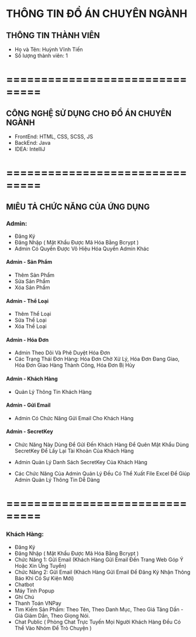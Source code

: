 # THÔNG TIN ĐỒ ÁN CHUYÊN NGÀNH
## THÔNG TIN THÀNH VIÊN
* Họ và Tên: Huỳnh Vĩnh Tiến 
* Số lượng thành viên: 1
# ===============================
## CÔNG NGHỆ SỬ DỤNG CHO ĐỒ ÁN CHUYÊN NGÀNH
* FrontEnd: HTML, CSS, SCSS, JS
* BackEnd: Java
* IDEA: IntelliJ
# ===============================
## MIÊU TẢ CHỨC NĂNG CỦA ỨNG DỤNG
### Admin:
* Đăng Ký
* Đăng Nhập ( Mật Khẩu Được Mã Hóa Bằng Bcrypt )
* Admin Có Quyền Được Vô Hiệu Hóa Quyền Admin Khác
#### Admin - Sản Phẩm
* Thêm Sản Phẩm
* Sửa Sản Phẩm
* Xóa Sản Phẩm
#### Admin - Thể Loại
* Thêm Thể Loại
* Sửa Thể Loại
* Xóa Thể Loại
#### Admin - Hóa Đơn
* Admin Theo Dõi Và Phê Duyệt Hóa Đơn
* Các Trạng Thái Đơn Hàng: Hóa Đơn Chờ Xử Lý, Hóa Đơn Đang Giao, Hóa Đơn Giao Hàng Thành Công, Hóa Đơn Bị Hủy
#### Admin - Khách Hàng
* Quản Lý Thông Tin Khách Hàng
#### Admin - Gửi Email
* Admin Có Chức Năng Gửi Email Cho Khách Hàng
#### Admin - SecretKey
* Chức Năng Này Dùng Để Gửi Đến Khách Hàng Để Quên Mật Khẩu Dùng SecretKey Để Lấy Lại Tài Khoản Của Khách Hàng
* Admin Quản Lý Danh Sách SecretKey Của Khách Hàng

* Các Chức Năng Của Admin Quản Lý Đều Có Thể Xuất File Excel Để Giúp Admin Quản Lý Thông Tin Dễ Dàng
# ===============================
### Khách Hàng: 
* Đăng Ký
* Đăng Nhập ( Mật Khẩu Được Mã Hóa Bằng Bcrypt )
* Chức Năng 1: Gửi Email (Khách Hàng Gửi Email Đến Trang Web Góp Ý Hoặc Xin Ứng Tuyển)
* Chức Năng 2: Gửi Email (Khách Hàng Gửi Email Để Đăng Ký Nhận Thông Báo Khi Có Sự Kiện Mới)
* Chatbot
* Máy Tính Popup
* Ghi Chú
* Thanh Toán VNPay
* Tìm Kiếm Sản Phẩm: Theo Tên, Theo Danh Mục, Theo Giá Tăng Dần - Giá Giảm Dần, Theo Giọng Nói.
* Chat Public ( Phòng Chat Trực Tuyến Mọi Người Khách Hàng Đều Có Thể Vào Nhóm Để Trò Chuyện ) 

